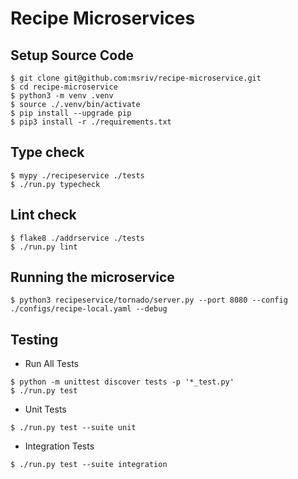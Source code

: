 # Recipe Microservices

## Setup Source Code

```
$ git clone git@github.com:msriv/recipe-microservice.git
$ cd recipe-microservice
$ python3 -m venv .venv
$ source ./.venv/bin/activate
$ pip install --upgrade pip
$ pip3 install -r ./requirements.txt
```

## Type check

```
$ mypy ./recipeservice ./tests
$ ./run.py typecheck
```

## Lint check

```
$ flake8 ./addrservice ./tests
$ ./run.py lint
```

## Running the microservice

```
$ python3 recipeservice/tornado/server.py --port 8080 --config ./configs/recipe-local.yaml --debug
```

## Testing

- Run All Tests

```
$ python -m unittest discover tests -p '*_test.py'
$ ./run.py test
```

- Unit Tests

```
$ ./run.py test --suite unit
```

- Integration Tests

```
$ ./run.py test --suite integration
```
